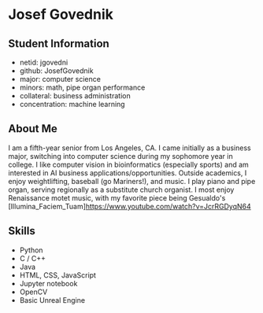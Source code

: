 # Josef Govednik

## Student Information
* netid: jgovedni
* github: JosefGovednik
* major: computer science
* minors: math, pipe organ performance
* collateral: business administration
* concentration: machine learning

## About Me
I am a fifth-year senior from Los Angeles, CA. I came initially as a business major, switching into computer science during my sophomore year in college. I like computer vision in bioinformatics (especially sports) and am interested in AI business applications/opportunities. Outside academics, I enjoy weightlifting, baseball (go Mariners!), and music. I play piano and pipe organ, serving regionally as a substitute church organist. I most enjoy Renaissance motet music, with my favorite piece being Gesualdo's [Illumina_Faciem_Tuam]https://www.youtube.com/watch?v=JcrRGDyqN64

## Skills
* Python
* C / C++
* Java
* HTML, CSS, JavaScript
* Jupyter notebook
* OpenCV
* Basic Unreal Engine